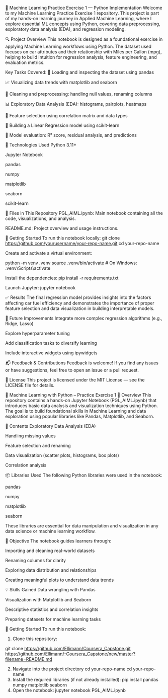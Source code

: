📘 Machine Learning Practice Exercise 1 — Python Implementation
Welcome to my Machine Learning Practice Exercise 1 repository. This project is part of my hands-on learning journey in Applied Machine Learning, where I explore essential ML concepts using Python, covering data preprocessing, exploratory data analysis (EDA), and regression modeling.

🔍 Project Overview
This notebook is designed as a foundational exercise in applying Machine Learning workflows using Python. The dataset used focuses on car attributes and their relationship with Miles per Gallon (mpg), helping to build intuition for regression analysis, feature engineering, and evaluation metrics.

Key Tasks Covered:
📂 Loading and inspecting the dataset using pandas

📈 Visualizing data trends with matplotlib and seaborn

🧹 Cleaning and preprocessing: handling null values, renaming columns

📊 Exploratory Data Analysis (EDA): histograms, pairplots, heatmaps

🧮 Feature selection using correlation matrix and data types

🤖 Building a Linear Regression model using scikit-learn

🧪 Model evaluation: R² score, residual analysis, and predictions

🧰 Technologies Used
Python 3.11+

Jupyter Notebook

pandas

numpy

matplotlib

seaborn

scikit-learn

📁 Files in This Repository
PGL_AIML.ipynb: Main notebook containing all the code, visualizations, and analysis.

README.md: Project overview and usage instructions.

🚀 Getting Started
To run this notebook locally:
git clone https://github.com/yourusername/your-repo-name.git
cd your-repo-name

Create and activate a virtual environment:

python -m venv .venv
source .venv/bin/activate  # On Windows: .venv\Scripts\activate

Install the dependencies:
pip install -r requirements.txt

Launch Jupyter:
jupyter notebook

✅ Results
The final regression model provides insights into the factors affecting car fuel efficiency and demonstrates the importance of proper feature selection and data visualization in building interpretable models.

📌 Future Improvements
Integrate more complex regression algorithms (e.g., Ridge, Lasso)

Explore hyperparameter tuning

Add classification tasks to diversify learning

Include interactive widgets using ipywidgets

📬 Feedback & Contributions
Feedback is welcome! If you find any issues or have suggestions, feel free to open an issue or a pull request.

📜 License
This project is licensed under the MIT License — see the LICENSE file for details.

🧠 Machine Learning with Python – Practice Exercise 1
📘 Overview
This repository contains a hands-on Jupyter Notebook (PGL_AIML.ipynb) that introduces basic data analysis and visualization techniques using Python. The goal is to build foundational skills in Machine Learning and data exploration using popular libraries like Pandas, Matplotlib, and Seaborn.

🧪 Contents
Exploratory Data Analysis (EDA)

Handling missing values

Feature selection and renaming

Data visualization (scatter plots, histograms, box plots)

Correlation analysis

📦 Libraries Used
The following Python libraries were used in the notebook:

pandas

numpy

matplotlib

seaborn

These libraries are essential for data manipulation and visualization in any data science or machine learning workflow.

📝 Objective
The notebook guides learners through:

Importing and cleaning real-world datasets

Renaming columns for clarity

Exploring data distribution and relationships

Creating meaningful plots to understand data trends

💡 Skills Gained
Data wrangling with Pandas

Visualization with Matplotlib and Seaborn

Descriptive statistics and correlation insights

Preparing datasets for machine learning tasks

🚀 Getting Started
To run this notebook:

1. Clone this repository:

git clone https://github.com/Ellimann/Coursera_Capstone.git
https://github.com/Ellimann/-Coursera_Capstone/new/master?filename=README.md

2. Navigate into the project directory
   cd your-repo-name
cd your-repo-name
3. Install the required libraries (if not already installed):
   pip install pandas numpy matplotlib seaborn
4. Open the notebook:
   jupyter notebook PGL_AIML.ipynb



